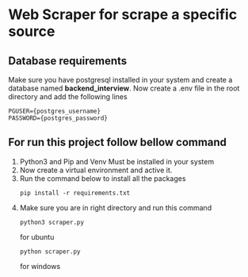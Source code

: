 # Web Scraper for scrape a specific source

## Database requirements
Make sure you have postgresql installed in your system and create a database named **backend_interview**.
Now create a .env file in the root directory and add the following lines
```
PGUSER={postgres_username}
PASSWORD={postgres_password}
```

## For run this project follow bellow command

1. Python3 and Pip and Venv Must be installed in your system
2. Now create a virtual environment and active it.
3. Run the command below to install all the packages
   ```
   pip install -r requirements.txt
   ```
4. Make sure you are in right directory and run this command
    ```
   python3 scraper.py
   ```
   for ubuntu
    ```
   python scraper.py
   ```
   for windows